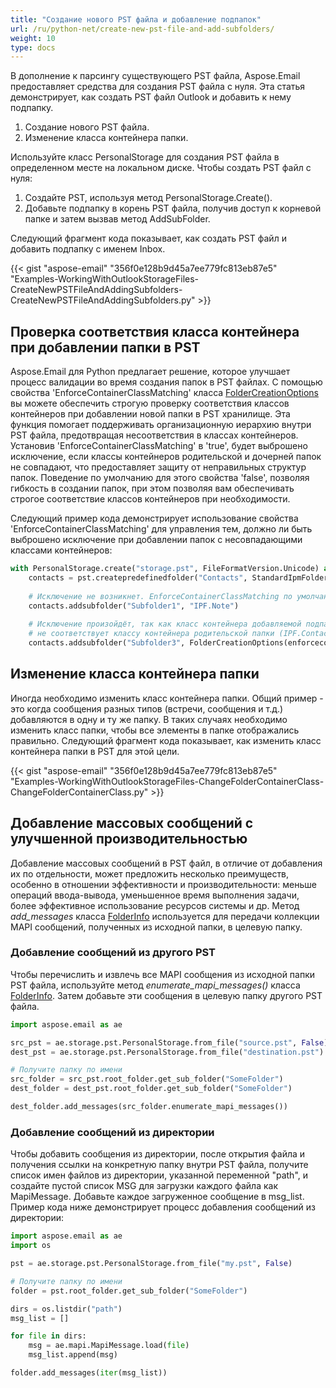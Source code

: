 ```yaml
---
title: "Создание нового PST файла и добавление подпапок"
url: /ru/python-net/create-new-pst-file-and-add-subfolders/
weight: 10
type: docs
---
```


В дополнение к парсингу существующего PST файла, Aspose.Email предоставляет средства для создания PST файла с нуля. Эта статья демонстрирует, как создать PST файл Outlook и добавить к нему подпапку.

1. Создание нового PST файла.
2. Изменение класса контейнера папки.

Используйте класс PersonalStorage для создания PST файла в определенном месте на локальном диске. Чтобы создать PST файл с нуля:

1. Создайте PST, используя метод PersonalStorage.Create().
2. Добавьте подпапку в корень PST файла, получив доступ к корневой папке и затем вызвав метод AddSubFolder.

Следующий фрагмент кода показывает, как создать PST файл и добавить подпапку с именем Inbox.

{{< gist "aspose-email" "356f0e128b9d45a7ee779fc813eb87e5" "Examples-WorkingWithOutlookStorageFiles-CreateNewPSTFileAndAddingSubfolders-CreateNewPSTFileAndAddingSubfolders.py" >}}

## **Проверка соответствия класса контейнера при добавлении папки в PST**

Aspose.Email для Python предлагает решение, которое улучшает процесс валидации во время создания папок в PST файлах. С помощью свойства 'EnforceContainerClassMatching' класса [FolderCreationOptions](https://reference.aspose.com/email/python-net/aspose.email.storage.pst/foldercreationoptions/#foldercreationoptions-class) вы можете обеспечить строгую проверку соответствия классов контейнеров при добавлении новой папки в PST хранилище. Эта функция помогает поддерживать организационную иерархию внутри PST файла, предотвращая несоответствия в классах контейнеров. Установив 'EnforceContainerClassMatching' в 'true', будет выброшено исключение, если классы контейнеров родительской и дочерней папок не совпадают, что предоставляет защиту от неправильных структур папок. Поведение по умолчанию для этого свойства 'false', позволяя гибкость в создании папок, при этом позволяя вам обеспечивать строгое соответствие классов контейнеров при необходимости.

Следующий пример кода демонстрирует использование свойства 'EnforceContainerClassMatching' для управления тем, должно ли быть выброшено исключение при добавлении папок с несовпадающими классами контейнеров:

```py
with PersonalStorage.create("storage.pst", FileFormatVersion.Unicode) as pst:
    contacts = pst.createpredefinedfolder("Contacts", StandardIpmFolder.Contacts)
    
    # Исключение не возникнет. EnforceContainerClassMatching по умолчанию False.
    contacts.addsubfolder("Subfolder1", "IPF.Note")
    
    # Исключение произойдёт, так как класс контейнера добавляемой подпапки (IPF.Note)
    # не соответствует классу контейнера родительской папки (IPF.Contact).
    contacts.addsubfolder("Subfolder3", FolderCreationOptions(enforcecontainerclassmatching=True, containerclass="IPF.Note"))
```

## **Изменение класса контейнера папки**
Иногда необходимо изменить класс контейнера папки. Общий пример - это когда сообщения разных типов (встречи, сообщения и т.д.) добавляются в одну и ту же папку. В таких случаях необходимо изменить класс папки, чтобы все элементы в папке отображались правильно. Следующий фрагмент кода показывает, как изменить класс контейнера папки в PST для этой цели.

{{< gist "aspose-email" "356f0e128b9d45a7ee779fc813eb87e5" "Examples-WorkingWithOutlookStorageFiles-ChangeFolderContainerClass-ChangeFolderContainerClass.py" >}}

## **Добавление массовых сообщений с улучшенной производительностью**

Добавление массовых сообщений в PST файл, в отличие от добавления их по отдельности, может предложить несколько преимуществ, особенно в отношении эффективности и производительности: меньше операций ввода-вывода, уменьшенное время выполнения задачи, более эффективное использование ресурсов системы и др. Метод *add_messages* класса [FolderInfo](https://reference.aspose.com/email/python-net/aspose.email.storage.pst/folderinfo/#folderinfo-class) используется для передачи коллекции MAPI сообщений, полученных из исходной папки, в целевую папку.

### **Добавление сообщений из другого PST**

Чтобы перечислить и извлечь все MAPI сообщения из исходной папки PST файла, используйте метод *enumerate_mapi_messages()* класса [FolderInfo](https://reference.aspose.com/email/python-net/aspose.email.storage.pst/folderinfo/#folderinfo-class). Затем добавьте эти сообщения в целевую папку другого PST файла.

```python
import aspose.email as ae

src_pst = ae.storage.pst.PersonalStorage.from_file("source.pst", False)
dest_pst = ae.storage.pst.PersonalStorage.from_file("destination.pst")

# Получите папку по имени
src_folder = src_pst.root_folder.get_sub_folder("SomeFolder")
dest_folder = dest_pst.root_folder.get_sub_folder("SomeFolder")

dest_folder.add_messages(src_folder.enumerate_mapi_messages())
```

### **Добавление сообщений из директории**

Чтобы добавить сообщения из директории, после открытия файла и получения ссылки на конкретную папку внутри PST файла, получите список имен файлов из директории, указанной переменной "path", и создайте пустой список MSG для загрузки каждого файла как MapiMessage. Добавьте каждое загруженное сообщение в msg_list. Пример кода ниже демонстрирует процесс добавления сообщений из директории:

```python
import aspose.email as ae
import os

pst = ae.storage.pst.PersonalStorage.from_file("my.pst", False)

# Получите папку по имени
folder = pst.root_folder.get_sub_folder("SomeFolder")

dirs = os.listdir("path")
msg_list = []

for file in dirs:
    msg = ae.mapi.MapiMessage.load(file)
    msg_list.append(msg)

folder.add_messages(iter(msg_list))
```